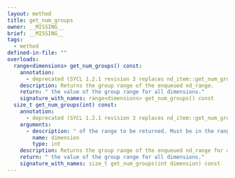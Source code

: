 ```yaml
---
layout: method
title: get_num_groups
owner: __MISSING__
brief: __MISSING__
tags:
  - method
defined-in-file: ""
overloads:
  range<dimensions> get_num_groups() const:
    annotation:
      - deprecated (SYCL 1.2.1 revision 3 replaces nd_item::get_num_groups with nd_item::get_group_range.)
    description: Returns the group range of the enqueued nd_range.
    return: " the value of the group range for all dimensions."
    signature_with_names: range<dimensions> get_num_groups() const
  size_t get_num_groups(int) const:
    annotation:
      - deprecated (SYCL 1.2.1 revision 3 replaces nd_item::get_num_groups with nd_item::get_group_range.)
    arguments:
      - description: " of the range to be returned. Must be in the range [0,2]"
        name: dimension
        type: int
    description: Returns the group range of the enqueued nd_range for a specific dimension.
    return: " the value of the group range for all dimensions."
    signature_with_names: size_t get_num_groups(int dimension) const
---
```

